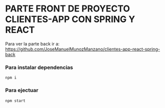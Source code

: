 # PARTE FRONT DE PROYECTO CLIENTES-APP CON SPRING Y REACT

Para ver la parte back ir a:
https://github.com/JoseManuelMunozManzano/clientes-app-react-spring-back

### Para instalar dependencias

```
npm i
```

### Para ejectuar

```
npm start
```
